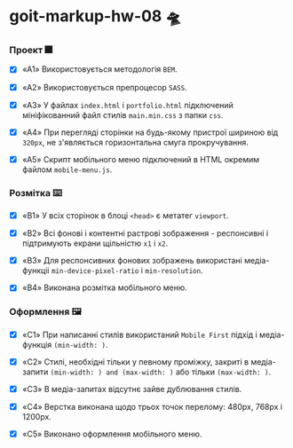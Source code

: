 # goit-markup-hw-08 :flying_saucer:

### Проект 🎆

- [x] «A1» Використовується методологія `BEM`.

- [x] «A2» Використовується препроцесор `SASS`.

- [x] «A3» У файлах `index.html` і `portfolio.html` підключений мініфікованний файл стилів `main.min.css` з папки `css`.

- [x] «A4» При перегляді сторінки на будь-якому пристрої шириною від `320px`, не з'являється горизонтальна смуга прокручування.

- [x] «A5» Скрипт мобільного меню підключений в HTML окремим файлом `mobile-menu.js`.

### Розмітка ⌨️

- [x] «B1» У всіх сторінок в блоці `<head>` є метатег `viewport`.

- [x] «B2» Всі фонові і контентні растрові зображення - респонсивні і підтримують екрани щільністю `x1` і `x2`.

- [x] «B3» Для респонсивних фонових зображень використані медіа-функціі `min-device-pixel-ratio` і `min-resolution`.

- [x] «B4» Виконана розмітка мобільного меню.

### Оформлення 🖼️

- [x] «C1» При написанні стилів використаний `Mobile First` підхід і медіа-функція `(min-width: )`.

- [x] «C2» Стилі, необхідні тільки у певному проміжку, закриті в медіа-запити `(min-width: ) and (max-width: )` або тільки `(max-width: )`.

- [x] «C3» В медіа-запитах відсутнє зайве дублювання стилів.

- [x] «C4» Верстка виконана щодо трьох точок перелому: 480px, 768px і 1200px.

- [x] «C5» Виконано оформлення мобільного меню.
